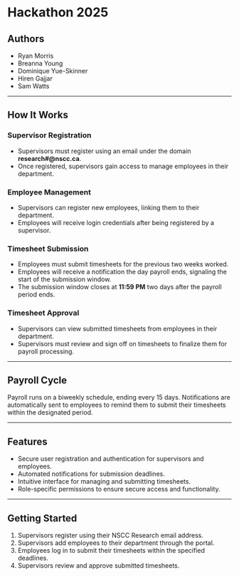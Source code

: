# Hackathon 2025

## Authors
- Ryan Morris  
- Breanna Young  
- Dominique Yue-Skinner  
- Hiren Gajjar  
- Sam Watts  

---

## How It Works

### Supervisor Registration
- Supervisors must register using an email under the domain **research#@nscc.ca**.
- Once registered, supervisors gain access to manage employees in their department.

### Employee Management
- Supervisors can register new employees, linking them to their department.
- Employees will receive login credentials after being registered by a supervisor.

### Timesheet Submission
- Employees must submit timesheets for the previous two weeks worked.
- Employees will receive a notification the day payroll ends, signaling the start of the submission window.
- The submission window closes at **11:59 PM** two days after the payroll period ends.

### Timesheet Approval
- Supervisors can view submitted timesheets from employees in their department.
- Supervisors must review and sign off on timesheets to finalize them for payroll processing.

---

## Payroll Cycle
Payroll runs on a biweekly schedule, ending every 15 days. Notifications are automatically sent to employees to remind them to submit their timesheets within the designated period.

---

## Features
- Secure user registration and authentication for supervisors and employees.
- Automated notifications for submission deadlines.
- Intuitive interface for managing and submitting timesheets.
- Role-specific permissions to ensure secure access and functionality.

---

## Getting Started
1. Supervisors register using their NSCC Research email address.
2. Supervisors add employees to their department through the portal.
3. Employees log in to submit their timesheets within the specified deadlines.
4. Supervisors review and approve submitted timesheets.
